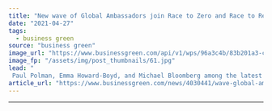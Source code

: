 ```yaml
---
title: "New wave of Global Ambassadors join Race to Zero and Race to Resilience"
date: "2021-04-27"
tags: 
  - business green
source: "business green"
image_url: "https://www.businessgreen.com/api/v1/wps/96a3c4b/83b201a3-cf25-4eb7-90e6-c9c27109dab5/1/paul-polman-davos-185x114.jpg"
image_fp: "/assets/img/post_thumbnails/61.jpg"
lead: "
 Paul Polman, Emma Howard-Boyd, and Michael Bloomberg among the latest recruits to the global UN-backed campaign ..."
article_url: "https://www.businessgreen.com/news/4030441/wave-global-ambassadors-join-race-zero-race-resilience"
---
```


---
